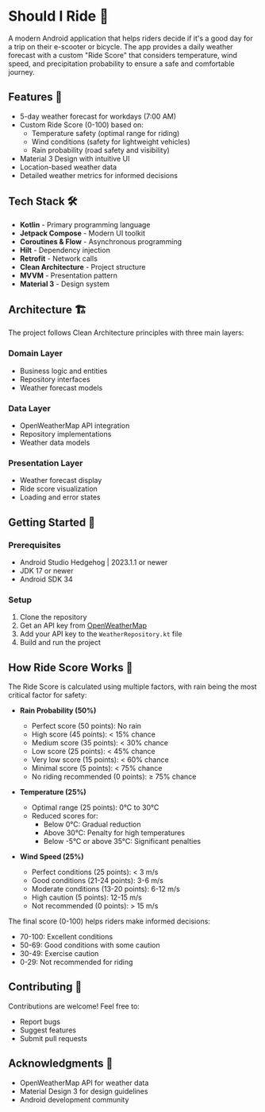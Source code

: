 # Should I Ride 🛴

A modern Android application that helps riders decide if it's a good day for a trip on their e-scooter or bicycle. The app provides a daily weather forecast with a custom "Ride Score" that considers temperature, wind speed, and precipitation probability to ensure a safe and comfortable journey.

## Features 🌟

- 5-day weather forecast for workdays (7:00 AM)
- Custom Ride Score (0-100) based on:
  - Temperature safety (optimal range for riding)
  - Wind conditions (safety for lightweight vehicles)
  - Rain probability (road safety and visibility)
- Material 3 Design with intuitive UI
- Location-based weather data
- Detailed weather metrics for informed decisions

## Tech Stack 🛠

- **Kotlin** - Primary programming language
- **Jetpack Compose** - Modern UI toolkit
- **Coroutines & Flow** - Asynchronous programming
- **Hilt** - Dependency injection
- **Retrofit** - Network calls
- **Clean Architecture** - Project structure
- **MVVM** - Presentation pattern
- **Material 3** - Design system

## Architecture 🏗

The project follows Clean Architecture principles with three main layers:

### Domain Layer
- Business logic and entities
- Repository interfaces
- Weather forecast models

### Data Layer
- OpenWeatherMap API integration
- Repository implementations
- Weather data models

### Presentation Layer
- Weather forecast display
- Ride score visualization
- Loading and error states

## Getting Started 🚀

### Prerequisites
- Android Studio Hedgehog | 2023.1.1 or newer
- JDK 17 or newer
- Android SDK 34

### Setup
1. Clone the repository
2. Get an API key from [OpenWeatherMap](https://openweathermap.org/api)
3. Add your API key to the `WeatherRepository.kt` file
4. Build and run the project

## How Ride Score Works 🎯

The Ride Score is calculated using multiple factors, with rain being the most critical factor for safety:

- **Rain Probability (50%)**
  - Perfect score (50 points): No rain
  - High score (45 points): < 15% chance
  - Medium score (35 points): < 30% chance
  - Low score (25 points): < 45% chance
  - Very low score (15 points): < 60% chance
  - Minimal score (5 points): < 75% chance
  - No riding recommended (0 points): ≥ 75% chance
  
- **Temperature (25%)**
  - Optimal range (25 points): 0°C to 30°C
  - Reduced scores for:
    - Below 0°C: Gradual reduction
    - Above 30°C: Penalty for high temperatures
    - Below -5°C or above 35°C: Significant penalties
  
- **Wind Speed (25%)**
  - Perfect conditions (25 points): < 3 m/s
  - Good conditions (21-24 points): 3-6 m/s
  - Moderate conditions (13-20 points): 6-12 m/s
  - High caution (5 points): 12-15 m/s
  - Not recommended (0 points): > 15 m/s

The final score (0-100) helps riders make informed decisions:
- 70-100: Excellent conditions
- 50-69: Good conditions with some caution
- 30-49: Exercise caution
- 0-29: Not recommended for riding

## Contributing 🤝

Contributions are welcome! Feel free to:
- Report bugs
- Suggest features
- Submit pull requests

## Acknowledgments 🙏

- OpenWeatherMap API for weather data
- Material Design 3 for design guidelines
- Android development community 